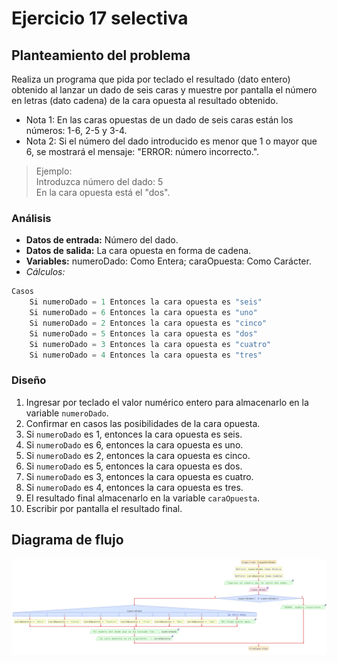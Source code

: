 # Ejercicio 17 selectiva

## Planteamiento del problema

Realiza un programa que pida por teclado el resultado (dato entero) obtenido al lanzar un dado de seis caras y muestre por pantalla el número en letras (dato cadena) de la cara opuesta al resultado obtenido.

- Nota 1: En las caras opuestas de un dado de seis caras están los números: 1-6, 2-5 y 3-4.
- Nota 2: Si el número del dado introducido es menor que 1 o mayor que 6, se mostrará el mensaje: "ERROR: número incorrecto.".

> Ejemplo: \
> Introduzca número del dado: 5 \
> En la cara opuesta está el "dos".

### Análisis

- **Datos de entrada:** Número del dado.
- **Datos de salida:** La cara opuesta en forma de cadena.
- **Variables:** numeroDado: Como Entera; caraOpuesta: Como Carácter.
- _Cálculos:_
```C
Casos
    Si numeroDado = 1 Entonces la cara opuesta es "seis"
    Si numeroDado = 6 Entonces la cara opuesta es "uno"
    Si numeroDado = 2 Entonces la cara opuesta es "cinco"
    Si numeroDado = 5 Entonces la cara opuesta es "dos"
    Si numeroDado = 3 Entonces la cara opuesta es "cuatro"
    Si numeroDado = 4 Entonces la cara opuesta es "tres"
```

### Diseño

1. Ingresar por teclado el valor numérico entero para almacenarlo en la variable `numeroDado`.
2. Confirmar en casos las posibilidades de la cara opuesta.
3. Si `numeroDado` es 1, entonces la cara opuesta es seis.
4. Si `numeroDado` es 6, entonces la cara opuesta es uno.
5. Si `numeroDado` es 2, entonces la cara opuesta es cinco.
6. Si `numeroDado` es 5, entonces la cara opuesta es dos.
7. Si `numeroDado` es 3, entonces la cara opuesta es cuatro.
8. Si `numeroDado` es 4, entonces la cara opuesta es tres.
9. El resultado final almacenarlo en la variable `caraOpuesta`.
10. Escribir por pantalla el resultado final.

## Diagrama de flujo

![DFD del ejercicio 17 selectiva](./Ejercicio17DFD.png)
